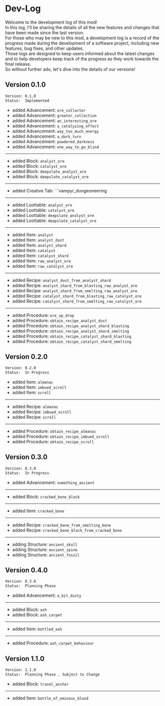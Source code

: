 # Dev-Log
Welcome to the development log of this mod!  
In this log, I'll be sharing the details of all the new features and changes that have been made since the last version.  
For those who may be new to this mod, a development log is a record of the progress made during the development of a software project, including new features, bug fixes, and other updates.  
Those logs are designed to keep users informed about the latest changes and to help developers keep track of the progress as they work towards the final release.  
So without further ado, let's dive into the details of our versions!

## Version 0.1.0
```txt
Version: 0.1.0
Status:  Implemented
```
- added Advancement: ```ore_collector```
- added Advancement: ```greater_collection```
- added Advancement: ```an_interesting_ore```
- added Advancement: ```a_catalyzing_effect```
- added Advancement: ```way_too_much_energy```
- added Advancement: ```a_dark_turn```
- added Advancement: ```powdered_darkness```
- added Advancement: ```one_way_to_go_blind```
---
- added Block: ```analyst_ore```
- added Block: ```catalyst_ore```
- added Block: ```deepslate_analyst_ore```
- added Block: ```deepslate_catalyst_ore```
---
- added Creative Tab: ```vampyr_dungeoneering
---
- added Loottable: ```analyst_ore```
- added Loottable: ```catalyst_ore```
- added Loottable: ```deepslate_analyst_ore```
- added Loottable: ```deepslate_catalyst_ore```
---
- added Item: ```analyst```
- added Item: ```analyst_dust```
- added Item: ```analyst_shard```
- added Item: ```catalyst```
- added Item: ```catalyst_shard```
- added Item: ```raw_analyst_ore```
- added Item: ```raw_catalyst_ore```
---
- added Recipe: ```analyst_dust_from_analyst_shard```
- added Recipe: ```analyst_shard_from_blasting_raw_analyst_ore```
- added Recipe: ```analyst_shard_from_smelting_raw_analyst_ore```
- added Recipe: ```catalyst_shard_from_blasting_raw_catalyst_ore```
- added Recipe: ```catalyst_shard_from_smelting_raw_catalyst_ore```
---
- added Procedure: ```ore_xp_drop```
- added Procedure: ```obtain_recipe_analyst_dust```
- added Procedure: ```obtain_recipe_analyst_shard_blasting```
- added Procedure: ```obtain_recipe_analyst_shard_smelting```
- added Procedure: ```obtain_recipe_catalyst_shard_blasting```
- added Procedure: ```obtain_recipe_catalyst_shard_smelting```

## Version 0.2.0
```txt
Version: 0.2.0
Status:  In Progress
```
- added Item: ```almanac```
- added Item: ```imbued_scroll```
- added Item: ```scroll```
---
- added Recipe: ```almanac```
- added Recipe: ```imbued_scroll```
- added Recipe: ```scroll```
---
- added Procedure: ```obtain_recipe_almanac```
- added Procedure: ```obtain_recipe_imbued_scroll```
- added Procedure: ```obtain_recipe_scroll```

## Version 0.3.0
```txt
Version: 0.3.0
Status:  In Progress
```
- added Advancement: ```something_ancient```
---
- added Block: ```cracked_bone_block```
---
- added Item: ```cracked_bone```
---
- added Recipe: ```cracked_bone_from_smelting_bone```
- added Recipe: ```cracked_bone_block_from_cracked_bone```
---
- adding Structure: ```ancient_skull```
- adding Structure: ```ancient_spine```
- adding Structure: ```ancient_fossil```


## Version 0.4.0
```txt
Version: 0.3.0
Status:  Planning Phase
```
- added Advancement: ```a_bit_dusty```
---
- added Block: ```ash```
- added Block: ```ash_carpet```
---
- added Item: ```bottled_ash```
---
- added Procedure: ```ash_carpet_behaviour```

## Version 1.1.0
```txt
Version: 1.1.0
Status:  Planning Phase , Subject to Change
```
- added Block: ```travel_anchor```
---
- added Item: ```bottle_of_ominous_blood```

